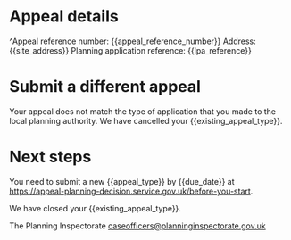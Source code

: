 # Appeal details

^Appeal reference number: {{appeal_reference_number}}
Address: {{site_address}}
Planning application reference: {{lpa_reference}}

# Submit a different appeal

Your appeal does not match the type of application that you made to the local planning authority. We have cancelled your {{existing_appeal_type}}.

# Next steps

You need to submit a new {{appeal_type}} by {{due_date}} at https://appeal-planning-decision.service.gov.uk/before-you-start.

We have closed your {{existing_appeal_type}}.

The Planning Inspectorate
caseofficers@planninginspectorate.gov.uk
